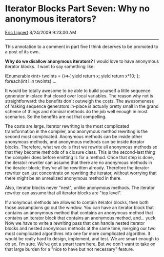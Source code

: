 <div id="page">

# Iterator Blocks Part Seven: Why no anonymous iterators?

[Eric Lippert](https://social.msdn.microsoft.com/profile/Eric%20Lippert) 8/24/2009 9:23:00 AM

-----

<div id="content">

<div class="mine">

This annotation to a comment in part five I think deserves to be promoted to a post of its own.

**Why do we disallow anonymous iterators?** I would love to have anonymous iterator blocks.  I want to say something like:

<span class="code">IEnumerable\<int\> twoints = ()=\>{ yield return x; yield return x\*10; };  
foreach(int i in twoints) ... </span>

It would be totally awesome to be able to build yourself a little sequence generator in-place that closed over local variables. The reason why not is straightforward: the benefits don't outweigh the costs. The awesomeness of making sequence generators in-place is actually pretty small in the grand scheme of things and nominal methods do the job well enough in most scenarios. So the benefits are not that compelling.

The costs are large. Iterator rewriting is the most complicated transformation in the compiler, and anonymous method rewriting is the second most complicated. Anonymous methods can be inside other anonymous methods, and anonymous methods can be inside iterator blocks. Therefore, what we do is first we rewrite all anonymous methods so that they become methods of a closure class. This is the second-last thing the compiler does before emitting IL for a method. Once that step is done, the iterator rewriter can assume that there are no anonymous methods in the iterator block; they've all be rewritten already. Therefore the iterator rewriter can just concentrate on rewriting the iterator, without worrying that there might be an unrealized anonymous method in there.

Also, iterator blocks never "nest", unlike anonymous methods. The iterator rewriter can assume that all iterator blocks are "top level".

If anonymous methods are allowed to contain iterator blocks, then both those assumptions go out the window. You can have an iterator block that contains an anonymous method that contains an anonymous method that contains an iterator block that contains an anonymous method, and... yuck. Now we have to write a rewriting pass that can handle nested iterator blocks and nested anonymous methods at the same time, merging our two most complicated algorithms into one far more complicated algorithm. It would be really hard to design, implement, and test. We are smart enough to do so, I'm sure. We've got a smart team here. But we don't want to take on that large burden for a "nice to have but not necessary" feature.

</div>

</div>

</div>

